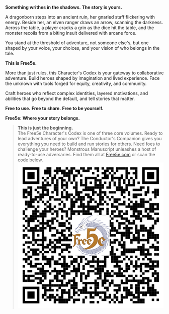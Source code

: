**Something writhes in the shadows.**
**The story is yours.**

A dragonborn steps into an ancient ruin, her gnarled staff flickering with energy.
Beside her, an elven ranger draws an arrow, scanning the darkness.
Across the table, a player cracks a grin as the dice hit the table, and the monster recoils from a biting insult delivered with arcane force.

You stand at the threshold of adventure, not someone else's, but one shaped by your voice, your choices, and your vision of who belongs in the tale.

**This is Free5e.**

More than just rules, this Character's Codex is your gateway to collaborative adventure.
Build heroes shaped by imagination and lived experience.
Face the unknown with tools forged for equity, creativity, and community.

Craft heroes who reflect complex identities, layered motivations, and abilities that go beyond the default, and tell stories that matter.

**Free to use.**
**Free to share.**
**Free to be yourself.**

**Free5e: Where your story belongs.**

> **This is just the beginning.**
> \
> The Free5e Character's Codex is one of three core volumes.
> Ready to lead adventures of your own?
> The Conductor's Companion gives you everything you need to build and run stories for others.
> Need foes to challenge your heroes?
> Monstrous Manuscript unleashes a host of ready-to-use adversaries.
> Find them all at [Free5e.com](https://free5e.com) or scan the code below.
> \
> ![Free5e.com](../../assets/images/free5e.com-qr-code/free5e.com-qr-code.svg)
